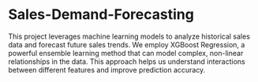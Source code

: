 # Sales-Demand-Forecasting
This project leverages machine learning models to analyze historical sales data and forecast future sales trends. We employ XGBoost Regression, a powerful ensemble learning method that can model complex, non-linear relationships in the data. This approach helps us understand interactions between different features and improve prediction accuracy.
